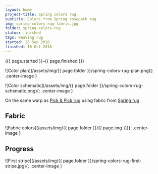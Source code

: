 ```yaml
---
layout: home
project-title: Spring colors rug
subtitle: Colors from Spring rosepath rug
img: spring-colors-rug-fabric.jpg
folder: spring-colors-rug
status: finished
tags: weaving rug
started: 20 Sep 2018
finished: 10 Oct 2018
---
```

<p class="center">({{ page.started }}–{{ page.finished }})</p>

![Color plan](/assets/img/{{ page.folder }}/spring-colors-rug-plan.png){: .center-image }

![Color schematic](/assets/img/{{ page.folder }}/spring-colors-rug-schematic.png){: .center-image }

On the same warp as <a href="{{ site.baseurl }}/projects/pick-pick/pick-pick.html">Pick & Pick rug</a> using fabric from <a href="{{ site.baseurl }}/projects/spring-rug/spring-rug.html">Spring rug</a>

## Fabric
![Fabric colors](/assets/img/{{ page.folder }}/{{ page.img }}){: .center-image }

## Progress
![First stripe](/assets/img/{{ page.folder }}/spring-colors-rug-first-stripe.jpg){: .center-image }